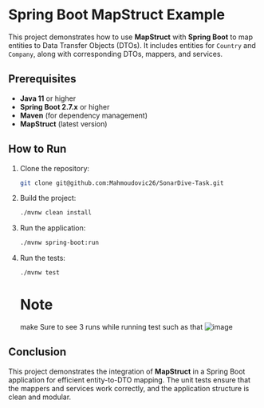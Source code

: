 # Spring Boot MapStruct Example

This project demonstrates how to use **MapStruct** with **Spring Boot** to map entities to Data Transfer Objects (DTOs). It includes entities for `Country` and `Company`, along with corresponding DTOs, mappers, and services.

## Prerequisites

- **Java 11** or higher
- **Spring Boot 2.7.x** or higher
- **Maven** (for dependency management)
- **MapStruct** (latest version)
## How to Run

1. Clone the repository:
    
    ```bash
    git clone git@github.com:Mahmoudovic26/SonarDive-Task.git
    ```
    
2. Build the project:
    
    ```bash
    ./mvnw clean install
    ```
    
3. Run the application:
    
    ```bash
    ./mvnw spring-boot:run
    ```
    
4. Run the tests:
    
    ```bash
    ./mvnw test
    ```
    # Note
    make Sure to see 3 runs while running test such as that 
    ![image](https://github.com/user-attachments/assets/bcb94ed9-fcd3-4e22-9e33-bfd5b8c893f9)


## Conclusion

This project demonstrates the integration of **MapStruct** in a Spring Boot application for efficient entity-to-DTO mapping. The unit tests ensure that the mappers and services work correctly, and the application structure is clean and modular.
